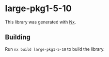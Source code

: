 # large-pkg1-5-10

This library was generated with [Nx](https://nx.dev).

## Building

Run `nx build large-pkg1-5-10` to build the library.
